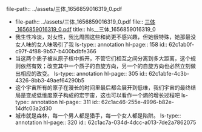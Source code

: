 file-path:: ../assets/三体_1656859016319_0.pdf

- file-path:: ../assets/三体_1656859016319_0.pdf
  file:: [三体_1656859016319_0.pdf](../assets/三体_1656859016319_0.pdf)
  title:: hls__三体_1656859016319_0
- 我生性冷淡，对女性，我比周围这些和尚更不感兴趣，但她很特殊，她那最没女人味的女人味吸引了我
  ls-type:: annotation
  hl-page:: 158
  id:: 62c1ab0f-c97f-4f88-9b57-b400bdbfe366
- 当这两个质子被从原子核中拆开，不管它们相互之间分离到多大距离，这个规则依然有效；改变其中一个质子的自旋方向，另一个的自旋方向也必然立刻做出相应的改变。
  ls-type:: annotation
  hl-page:: 305
  id:: 62c1abfe-4c3b-4326-8bb3-49aef64290b5
- 这个宇宙所有的原子在漫长的时间里最后都会展开到低维，我们宇宙的最终结局是变成低维度原子构成的宏宇宙，这也可以看作一个熵的增长过程吧
  ls-type:: annotation
  hl-page:: 311
  id:: 62c1ac46-255e-4996-b82e-14dfc03a2d30
- 城市就是森林，每一个男人都是猎手，每一个女人都是陷阱。
  ls-type:: annotation
  hl-page:: 320
  id:: 62c1ac7a-034d-4dcc-a013-7de2a7862075